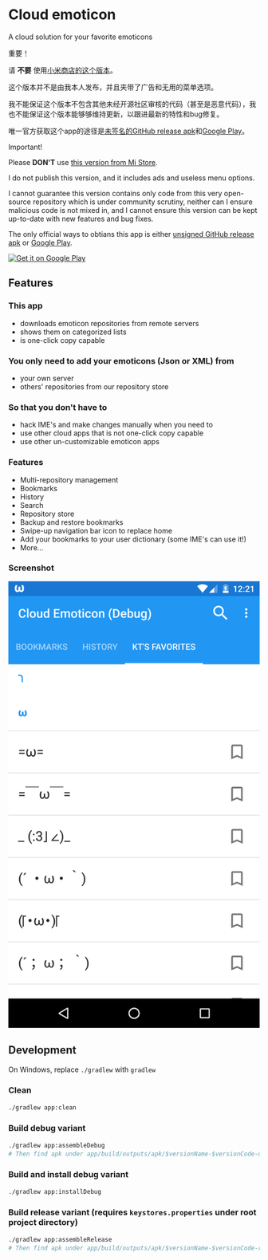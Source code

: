 # Cloud emoticon

A cloud solution for your favorite emoticons

重要！

请 **不要** 使用[小米商店的这个版本](http://app.mi.com/details?id=com.vrem.yunwenzisyj)。

这个版本并不是由我本人发布，并且夹带了广告和无用的菜单选项。

我不能保证这个版本不包含其他未经开源社区审核的代码（甚至是恶意代码），我也不能保证这个版本能够够维持更新，以跟进最新的特性和bug修复。

唯一官方获取这个app的途径是[未签名的GitHub release apk](https://github.com/cloud-emoticon/cloudemoji/releases)和[Google Play](https://play.google.com/store/apps/details?id=org.ktachibana.cloudemoji)。

Important!

Please **DON'T** use [this version from Mi Store](http://app.mi.com/details?id=com.vrem.yunwenzisyj).

I do not publish this version, and it includes ads and useless menu options.

I cannot guarantee this version contains only code from this very open-source repository which is under community scrutiny, neither can I ensure malicious code is not mixed in, and I cannot ensure this version can be kept up-to-date with new features and bug fixes.

The only official ways to obtians this app is either [unsigned GitHub release apk](https://github.com/cloud-emoticon/cloudemoji/releases) or [Google Play](https://play.google.com/store/apps/details?id=org.ktachibana.cloudemoji).

<a href="https://play.google.com/store/apps/details?id=org.ktachibana.cloudemoji&utm_source=global_co&utm_medium=prtnr&utm_content=Mar2515&utm_campaign=PartBadge&pcampaignid=MKT-AC-global-none-all-co-pr-py-PartBadges-Oct1515-1"><img alt="Get it on Google Play" src="https://play.google.com/intl/en_us/badges/images/apps/en-play-badge.png" /></a>

## Features

### This app
* downloads emoticon repositories from remote servers
* shows them on categorized lists
* is one-click copy capable

### You only need to add your emoticons (Json or XML) from
* your own server
* others' repositories from our repository store

### So that you don't have to
* hack IME's and make changes manually when you need to
* use other cloud apps that is not one-click copy capable
* use other un-customizable emoticon apps

### Features
* Multi-repository management
* Bookmarks
* History
* Search
* Repository store
* Backup and restore bookmarks
* Swipe-up navigation bar icon to replace home
* Add your bookmarks to your user dictionary (some IME's can use it!)
* More...

### Screenshot
![screenshot](https://raw.githubusercontent.com/KTachibanaM/cloudemoji/master/screenshots/phone/repo.png)

## Development

On Windows, replace `./gradlew` with `gradlew`

### Clean
```bash
./gradlew app:clean
```

### Build debug variant
```bash
./gradlew app:assembleDebug
# Then find apk under app/build/outputs/apk/$versionName-$versionCode-debug.apk
```

### Build and install debug variant
```bash
./gradlew app:installDebug
```

### Build release variant (requires `keystores.properties` under root project directory)
```bash
./gradlew app:assembleRelease
# Then find apk under app/build/outputs/apk/$versionName-$versionCode-release.apk
```